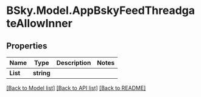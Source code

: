 # BSky.Model.AppBskyFeedThreadgateAllowInner

## Properties

Name | Type | Description | Notes
------------ | ------------- | ------------- | -------------
**List** | **string** |  | 

[[Back to Model list]](../README.md#documentation-for-models) [[Back to API list]](../README.md#documentation-for-api-endpoints) [[Back to README]](../README.md)

